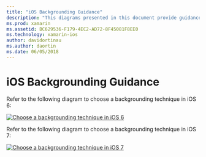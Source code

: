```yaml
---
title: "iOS Backgrounding Guidance"
description: "This diagrams presented in this document provide guidance about which of iOS's many backgrounding options should be chosen for a specific need."
ms.prod: xamarin
ms.assetid: BC629536-F179-4EC2-AD72-8F45081F8EE0
ms.technology: xamarin-ios
author: davidortinau
ms.author: daortin
ms.date: 06/05/2018
---
```


# iOS Backgrounding Guidance

Refer to the following diagram to choose a backgrounding technique in iOS 6:

 [![](ios-backgrounding-guidance-images/image10.png "Choose a backgrounding technique in iOS 6")](ios-backgrounding-guidance-images/image10.png#lightbox)

Refer to the following diagram to choose a backgrounding technique in iOS 7:

 [![](ios-backgrounding-guidance-images/image10b.png "Choose a backgrounding technique in iOS 7")](ios-backgrounding-guidance-images/image10b.png#lightbox)
